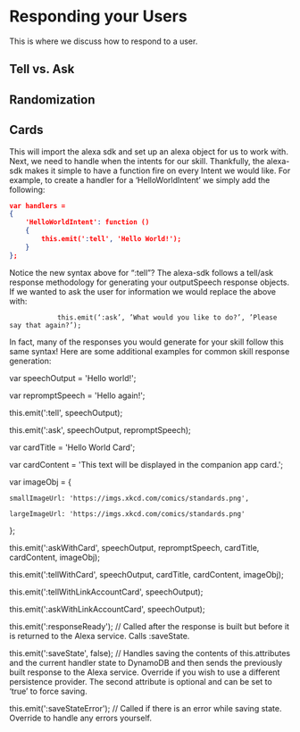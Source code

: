 # Responding your Users

This is where we discuss how to respond to a user.

## Tell vs. Ask

## Randomization

## Cards

This will import the alexa sdk and set up an alexa object for us to work with. Next, we need to handle when the intents for our skill. Thankfully, the alexa-sdk makes it simple to have a function fire on every Intent we would like. For example, to create a handler for a ‘HelloWorldIntent’ we simply add the following:
```JSON
var handlers = 
{
    'HelloWorldIntent': function ()
    {
        this.emit(':tell', 'Hello World!');
    }
};
```

Notice the new syntax above for “:tell”? The alexa-sdk follows a tell/ask response methodology for generating your outputSpeech response objects. If we wanted to ask the user for information we would replace the above with:

                this.emit(‘:ask’, ’What would you like to do?’, ’Please say that again?’);

In fact, many of the responses you would generate for your skill follow this same syntax! Here are some additional examples for common skill response generation:

var speechOutput = 'Hello world!';

var repromptSpeech = 'Hello again!';

 

this.emit(':tell', speechOutput);

 

this.emit(':ask', speechOutput, repromptSpeech);

 

var cardTitle = 'Hello World Card';

var cardContent = 'This text will be displayed in the companion app card.';

 

var imageObj = {

    smallImageUrl: 'https://imgs.xkcd.com/comics/standards.png',

    largeImageUrl: 'https://imgs.xkcd.com/comics/standards.png'

 

};

 

this.emit(':askWithCard', speechOutput, repromptSpeech, cardTitle, cardContent, imageObj);

 

this.emit(':tellWithCard', speechOutput, cardTitle, cardContent, imageObj);

 

this.emit(':tellWithLinkAccountCard', speechOutput);

 

this.emit(':askWithLinkAccountCard', speechOutput);

 

this.emit(':responseReady'); // Called after the response is built but before it is returned to the Alexa service. Calls :saveState.

 

this.emit(':saveState', false); // Handles saving the contents of this.attributes and the current handler state to DynamoDB and then sends the previously built response to the Alexa service. Override if you wish to use a different persistence provider. The second attribute is optional and can be set to ‘true’ to force saving.

 

this.emit(':saveStateError'); // Called if there is an error while saving state. Override to handle any errors yourself.

